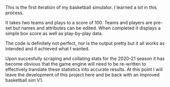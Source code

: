 This is the first iteration of my basketball simulator. I learned a lot in this process.

It takes two teams and plays to a score of 100.
Teams and players are pre-set but names and attributes can be edited. 
When completed it displays a simple box score as well as play-by-play data.

The code is definitely not perfect, nor is the output pretty but it all works as intended and it achieved what I wanted.

Upon succesfully scraping and collating stats for the 2020-21 season it has become obvious that the game engine will need to be re-written to effectively translate these statistics into accurate results. At this point I will leave the development of this project here and be back with an improved basketball sim V1.
